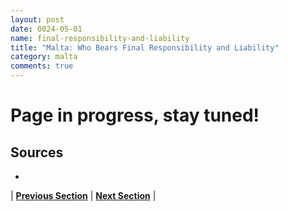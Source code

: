 ```yaml
---
layout: post
date: 0024-05-01
name: final-responsibility-and-liability
title: "Malta: Who Bears Final Responsibility and Liability"
category: malta
comments: true
---
```


# Page in progress, stay tuned!

Sources
-- 
- 

| **[Previous Section]( https://neo-project.github.io/global-blockchain-compliance-hub//malta/malta-privacy-and-data-protection.html)** | **[Next Section]( https://neo-project.github.io/global-blockchain-compliance-hub//malta/malta-smart-contracts.html)** |

